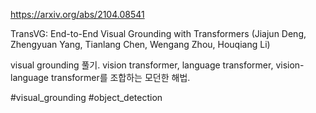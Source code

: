 https://arxiv.org/abs/2104.08541

TransVG: End-to-End Visual Grounding with Transformers (Jiajun Deng, Zhengyuan Yang, Tianlang Chen, Wengang Zhou, Houqiang Li)

visual grounding 풀기. vision transformer, language transformer, vision-language transformer를 조합하는 모던한 해법.

#visual_grounding #object_detection 